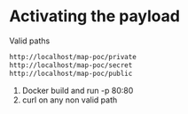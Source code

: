 # Activating the payload

Valid paths

```sh
http://localhost/map-poc/private
http://localhost/map-poc/secret
http://localhost/map-poc/public
```

1. Docker build and run -p 80:80
1. curl on any non valid path